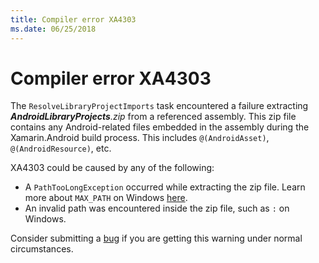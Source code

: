 ```yaml
---
title: Compiler error XA4303
ms.date: 06/25/2018
---
```

# Compiler error XA4303

The `ResolveLibraryProjectImports` task encountered a failure extracting
*__AndroidLibraryProjects__.zip* from a referenced assembly.  This zip file
contains any Android-related files embedded in the assembly during the
Xamarin.Android build process.  This includes `@(AndroidAsset)`,
`@(AndroidResource)`, etc.

XA4303 could be caused by any of the following:

  * A `PathTooLongException` occurred while extracting the zip file.  Learn more
    about `MAX_PATH` on Windows [here][max_path].
  * An invalid path was encountered inside the zip file, such as `:` on Windows.

Consider submitting a [bug][bug] if you are getting this warning under normal
circumstances.

[max_path]: https://msdn.microsoft.com/en-us/library/windows/desktop/aa365247(v=vs.85).aspx#maxpath
[bug]: https://github.com/xamarin/xamarin-android/wiki/Submitting-Bugs,-Feature-Requests,-and-Pull-Requests

